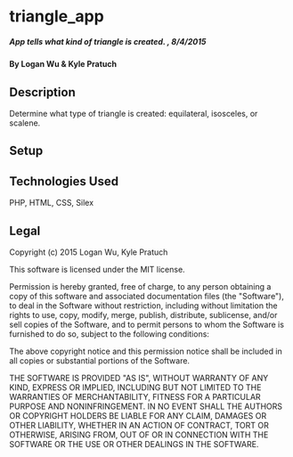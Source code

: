 # triangle_app

##### App tells what kind of triangle is created. , 8/4/2015

#### By Logan Wu & Kyle Pratuch

## Description
Determine what type of triangle is created: equilateral, isosceles, or scalene.

## Setup

## Technologies Used

PHP, HTML, CSS, Silex

## Legal

Copyright (c) 2015 Logan Wu, Kyle Pratuch

This software is licensed under the MIT license.

Permission is hereby granted, free of charge, to any person obtaining a copy of this software and associated documentation files (the "Software"), to deal in the Software without restriction, including without limitation the rights to use, copy, modify, merge, publish, distribute, sublicense, and/or sell copies of the Software, and to permit persons to whom the Software is furnished to do so, subject to the following conditions:

The above copyright notice and this permission notice shall be included in all copies or substantial portions of the Software.

THE SOFTWARE IS PROVIDED "AS IS", WITHOUT WARRANTY OF ANY KIND, EXPRESS OR IMPLIED, INCLUDING BUT NOT LIMITED TO THE WARRANTIES OF MERCHANTABILITY, FITNESS FOR A PARTICULAR PURPOSE AND NONINFRINGEMENT. IN NO EVENT SHALL THE AUTHORS OR COPYRIGHT HOLDERS BE LIABLE FOR ANY CLAIM, DAMAGES OR OTHER LIABILITY, WHETHER IN AN ACTION OF CONTRACT, TORT OR OTHERWISE, ARISING FROM, OUT OF OR IN CONNECTION WITH THE SOFTWARE OR THE USE OR OTHER DEALINGS IN THE SOFTWARE.
